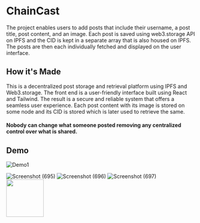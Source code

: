 
# ChainCast

The project enables users to add posts that include their username, a post title, post content, and an image. Each post is saved using web3.storage API on IPFS and the CID is kept in a separate array that is also housed on IPFS. The posts are then each individually fetched and displayed on the user interface.


## How it's Made

This is a decentralized post storage and retrieval platform using IPFS and Web3.storage. The front end is a user-friendly interface built using React and Tailwind. The result is a secure and reliable system that offers a seamless user experience. Each post content with its image is stored on some node and its CID is stored which is later used to retrieve the same. 
#### Nobody can change what someone posted removing any centralized control over what is shared.
## Demo

![Demo1](https://github.com/nileshgupta1/ChainCast/assets/117779500/65363437-ee59-441e-8f99-06f54a8ad051)


![Screenshot (695)](https://github.com/nileshgupta1/ChainCast/assets/117779500/2037ad56-a89a-414c-9978-73c4ab6fd3fc)
![Screenshot (696)](https://github.com/nileshgupta1/ChainCast/assets/117779500/21d713fc-7a5f-494e-be8f-d89d43d507eb)
![Screenshot (697)](https://github.com/nileshgupta1/ChainCast/assets/117779500/137970c7-7172-48be-8be2-208db83889a4)
<img src="[https://your-image-url.type](https://github.com/nileshgupta1/ChainCast/assets/117779500/2037ad56-a89a-414c-9978-73c4ab6fd3fc)" width="100" height="100">
